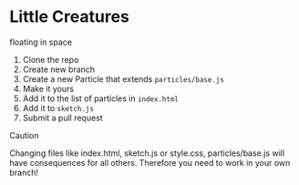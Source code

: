 # Little Creatures

floating in space

1. Clone the repo
2. Create new branch
3. Create a new Particle that extends `particles/base.js`
4. Make it yours
5. Add it to the list of particles in `index.html`
6. Add it to `sketch.js`
7. Submit a pull request

> [!CAUTION]
> Changing files like index.html, sketch.js or style.css, particles/base.js will have consequences for all others. Therefore you need to work in your own branch!
